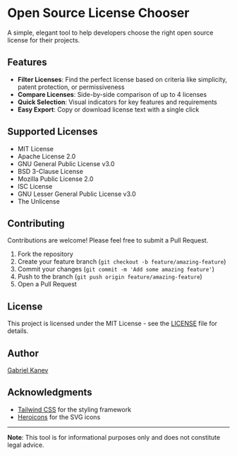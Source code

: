 # Open Source License Chooser

A simple, elegant tool to help developers choose the right open source license for their projects.

## Features

- **Filter Licenses**: Find the perfect license based on criteria like simplicity, patent protection, or permissiveness
- **Compare Licenses**: Side-by-side comparison of up to 4 licenses
- **Quick Selection**: Visual indicators for key features and requirements
- **Easy Export**: Copy or download license text with a single click

## Supported Licenses

- MIT License
- Apache License 2.0
- GNU General Public License v3.0
- BSD 3-Clause License
- Mozilla Public License 2.0
- ISC License
- GNU Lesser General Public License v3.0
- The Unlicense

## Contributing

Contributions are welcome! Please feel free to submit a Pull Request.

1. Fork the repository
2. Create your feature branch (`git checkout -b feature/amazing-feature`)
3. Commit your changes (`git commit -m 'Add some amazing feature'`)
4. Push to the branch (`git push origin feature/amazing-feature`)
5. Open a Pull Request

## License

This project is licensed under the MIT License - see the [LICENSE](LICENSE) file for details.

## Author

[Gabriel Kanev](https://gkanev.com)

## Acknowledgments

- [Tailwind CSS](https://tailwindcss.com/) for the styling framework
- [Heroicons](https://heroicons.com/) for the SVG icons

---

**Note**: This tool is for informational purposes only and does not constitute legal advice.
